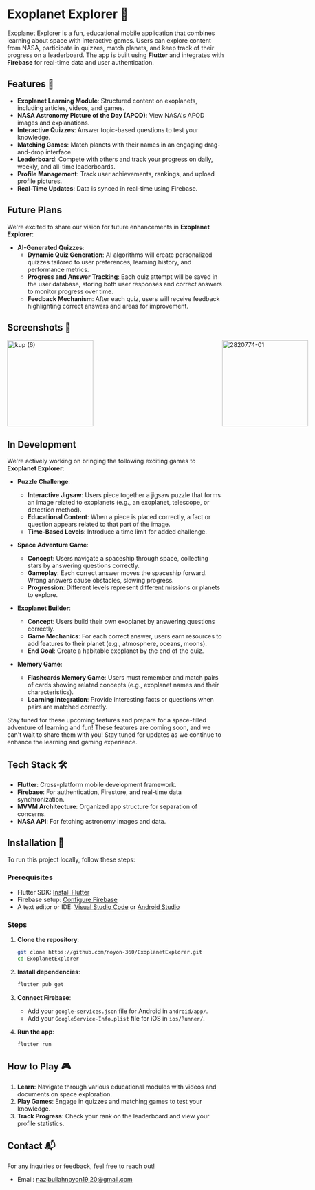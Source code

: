 # Exoplanet Explorer 🌌

Exoplanet Explorer is a fun, educational mobile application that combines learning about space with interactive games. Users can explore content from NASA, participate in quizzes, match planets, and keep track of their progress on a leaderboard. The app is built using **Flutter** and integrates with **Firebase** for real-time data and user authentication.

## Features 🚀

- **Exoplanet Learning Module**: Structured content on exoplanets, including articles, videos, and games.
- **NASA Astronomy Picture of the Day (APOD)**: View NASA's APOD images and explanations.
- **Interactive Quizzes**: Answer topic-based questions to test your knowledge.
- **Matching Games**: Match planets with their names in an engaging drag-and-drop interface.
- **Leaderboard**: Compete with others and track your progress on daily, weekly, and all-time leaderboards.
- **Profile Management**: Track user achievements, rankings, and upload profile pictures.
- **Real-Time Updates**: Data is synced in real-time using Firebase.

## Future Plans

We're excited to share our vision for future enhancements in **Exoplanet Explorer**:

- **AI-Generated Quizzes**:
   - **Dynamic Quiz Generation**: AI algorithms will create personalized quizzes tailored to user preferences, learning history, and performance metrics.
   - **Progress and Answer Tracking**: Each quiz attempt will be saved in the user database, storing both user responses and correct answers to monitor progress over time.
   - **Feedback Mechanism**: After each quiz, users will receive feedback highlighting correct answers and areas for improvement.

## Screenshots 📸

<div style="display: flex; justify-content: space-between; align-items: center; gap: 300px;">
   <img src="https://github.com/user-attachments/assets/3e6cbe15-42eb-4670-ac61-40a4354444b4" alt="kup (6)" height="200" />
  <img src="https://github.com/user-attachments/assets/407a4558-7775-40c2-9f00-f408bb697ae6" alt="2820774-01" height="200" />
</div>

## In Development

We're actively working on bringing the following exciting games to **Exoplanet Explorer**:

- **Puzzle Challenge**:
   - **Interactive Jigsaw**: Users piece together a jigsaw puzzle that forms an image related to exoplanets (e.g., an exoplanet, telescope, or detection method).
   - **Educational Content**: When a piece is placed correctly, a fact or question appears related to that part of the image.
   - **Time-Based Levels**: Introduce a time limit for added challenge.

- **Space Adventure Game**:
   - **Concept**: Users navigate a spaceship through space, collecting stars by answering questions correctly.
   - **Gameplay**: Each correct answer moves the spaceship forward. Wrong answers cause obstacles, slowing progress.
   - **Progression**: Different levels represent different missions or planets to explore.

- **Exoplanet Builder**:
   - **Concept**: Users build their own exoplanet by answering questions correctly.
   - **Game Mechanics**: For each correct answer, users earn resources to add features to their planet (e.g., atmosphere, oceans, moons).
   - **End Goal**: Create a habitable exoplanet by the end of the quiz.

- **Memory Game**:
   - **Flashcards Memory Game**: Users must remember and match pairs of cards showing related concepts (e.g., exoplanet names and their characteristics).
   - **Learning Integration**: Provide interesting facts or questions when pairs are matched correctly.

Stay tuned for these upcoming features and prepare for a space-filled adventure of learning and fun! These features are coming soon, and we can't wait to share them with you! Stay tuned for updates as we continue to enhance the learning and gaming experience.

## Tech Stack 🛠️

- **Flutter**: Cross-platform mobile development framework.
- **Firebase**: For authentication, Firestore, and real-time data synchronization.
- **MVVM Architecture**: Organized app structure for separation of concerns.
- **NASA API**: For fetching astronomy images and data.

## Installation 🔧

To run this project locally, follow these steps:

### Prerequisites

- Flutter SDK: [Install Flutter](https://flutter.dev/docs/get-started/install)
- Firebase setup: [Configure Firebase](https://firebase.google.com/docs/flutter/setup)
- A text editor or IDE: [Visual Studio Code](https://code.visualstudio.com/) or [Android Studio](https://developer.android.com/studio)

### Steps

1. **Clone the repository**:
    ```bash
    git clone https://github.com/noyon-360/ExoplanetExplorer.git
    cd ExoplanetExplorer
    ```

2. **Install dependencies**:
    ```bash
    flutter pub get
    ```

3. **Connect Firebase**:
    - Add your `google-services.json` file for Android in `android/app/`.
    - Add your `GoogleService-Info.plist` file for iOS in `ios/Runner/`.

4. **Run the app**:
    ```bash
    flutter run
    ```

## How to Play 🎮

1. **Learn**: Navigate through various educational modules with videos and documents on space exploration.
2. **Play Games**: Engage in quizzes and matching games to test your knowledge.
3. **Track Progress**: Check your rank on the leaderboard and view your profile statistics.

## Contact 📬

For any inquiries or feedback, feel free to reach out!

- Email: [nazibullahnoyon19.20@gmail.com](mailto:nazibullahnoyon19.20@gmail.com)
